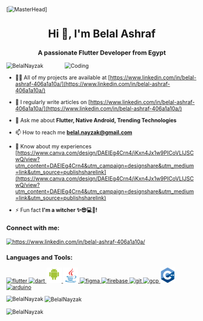 [![MasterHead](https://www.quo.digital/static/flutter-d5ae7a0432784c5881434498ab7f75f6.gif)]
<h1 align="center">Hi 👋, I'm Belal Ashraf</h1>
<h3 align="center">A passionate Flutter Developer from Egypt</h3>
<img align="right" alt="Coding" width="350" src="https://cdn.dribbble.com/users/1162077/screenshots/3848914/programmer.gif"


<p align="left"> <img src="https://komarev.com/ghpvc/?username=BelalNayzak&label=Profile%20views&color=0e75b6&style=flat" alt="BelalNayzak" /> </p>

- 👨‍💻 All of my projects are available at [https://www.linkedin.com/in/belal-ashraf-406a1a10a/](https://www.linkedin.com/in/belal-ashraf-406a1a10a/)

- 📝 I regularly write articles on [https://www.linkedin.com/in/belal-ashraf-406a1a10a/](https://www.linkedin.com/in/belal-ashraf-406a1a10a/)

- 💬 Ask me about **Flutter, Native Android, Trending Technologies**

- 📫 How to reach me **belal.nayzak@gmail.com**

- 📄 Know about my experiences [https://www.canva.com/design/DAEIEg4Crn4/iKxn4Jx1w9PICoVLIJSCwQ/view?utm_content=DAEIEg4Crn4&utm_campaign=designshare&utm_medium=link&utm_source=publishsharelink](https://www.canva.com/design/DAEIEg4Crn4/iKxn4Jx1w9PICoVLIJSCwQ/view?utm_content=DAEIEg4Crn4&utm_campaign=designshare&utm_medium=link&utm_source=publishsharelink)

- ⚡ Fun fact **I'm a witcher ✨😎💻📲!**

<h3 align="left">Connect with me:</h3>
<p align="left">
<a href="https://linkedin.com/in/https://www.linkedin.com/in/belal-ashraf-406a1a10a/" target="blank"><img align="center" src="https://raw.githubusercontent.com/rahuldkjain/github-profile-readme-generator/master/src/images/icons/Social/linked-in-alt.svg" alt="https://www.linkedin.com/in/belal-ashraf-406a1a10a/" height="30" width="40" /></a>
</p>

<h3 align="left">Languages and Tools:</h3>
<p align="left"> <a href="https://flutter.dev" target="_blank" rel="noreferrer"> <img src="https://www.vectorlogo.zone/logos/flutterio/flutterio-icon.svg" alt="flutter" width="40" height="40"/> </a> <a href="https://dart.dev" target="_blank" rel="noreferrer"> <img src="https://www.vectorlogo.zone/logos/dartlang/dartlang-icon.svg" alt="dart" width="40" height="40"/> </a> <a href="https://developer.android.com" target="_blank" rel="noreferrer"> <img src="https://raw.githubusercontent.com/devicons/devicon/master/icons/android/android-original-wordmark.svg" alt="android" width="40" height="40"/> </a> <a href="https://www.java.com" target="_blank" rel="noreferrer"> <img src="https://raw.githubusercontent.com/devicons/devicon/master/icons/java/java-original.svg" alt="java" width="40" height="40"/> </a> <a href="https://www.figma.com/" target="_blank" rel="noreferrer"> <img src="https://www.vectorlogo.zone/logos/figma/figma-icon.svg" alt="figma" width="40" height="40"/> </a> <a href="https://firebase.google.com/" target="_blank" rel="noreferrer"> <img src="https://www.vectorlogo.zone/logos/firebase/firebase-icon.svg" alt="firebase" width="40" height="40"/> </a> <a href="https://git-scm.com/" target="_blank" rel="noreferrer"> <img src="https://www.vectorlogo.zone/logos/git-scm/git-scm-icon.svg" alt="git" width="40" height="40"/> </a> <a href="https://cloud.google.com" target="_blank" rel="noreferrer"> <img src="https://www.vectorlogo.zone/logos/google_cloud/google_cloud-icon.svg" alt="gcp" width="40" height="40"/> </a> <a href="https://www.w3schools.com/cpp/" target="_blank" rel="noreferrer"> <img src="https://raw.githubusercontent.com/devicons/devicon/master/icons/cplusplus/cplusplus-original.svg" alt="cplusplus" width="40" height="40"/> </a> <a href="https://www.arduino.cc/" target="_blank" rel="noreferrer"> <img src="https://cdn.worldvectorlogo.com/logos/arduino-1.svg" alt="arduino" width="40" height="40"/> </a> 
</p>

<p><img align="left" src="https://github-readme-stats.vercel.app/api/top-langs?username=BelalNayzak&show_icons=true&locale=en&layout=compact" alt="BelalNayzak" /></p>

<p>&nbsp;<img align="center" src="https://github-readme-stats.vercel.app/api?username=BelalNayzak&show_icons=true&locale=en" alt="BelalNayzak" /></p>

<p><img align="center" src="https://github-readme-streak-stats.herokuapp.com/?user=BelalNayzak&" alt="BelalNayzak" /></p>
